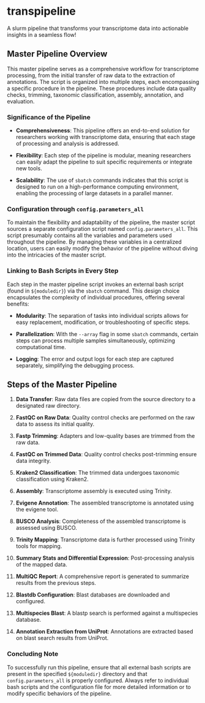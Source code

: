 # transpipeline
A slurm pipeline that transforms your transcriptome data into actionable insights in a seamless flow!

## Master Pipeline Overview

This master pipeline serves as a comprehensive workflow for transcriptome processing, from the initial transfer of raw data to the extraction of annotations. The script is organized into multiple steps, each encompassing a specific procedure in the pipeline. These procedures include data quality checks, trimming, taxonomic classification, assembly, annotation, and evaluation.

### Significance of the Pipeline

- **Comprehensiveness**: This pipeline offers an end-to-end solution for researchers working with transcriptome data, ensuring that each stage of processing and analysis is addressed.
  
- **Flexibility**: Each step of the pipeline is modular, meaning researchers can easily adapt the pipeline to suit specific requirements or integrate new tools.

- **Scalability**: The use of `sbatch` commands indicates that this script is designed to run on a high-performance computing environment, enabling the processing of large datasets in a parallel manner.

### Configuration through `config.parameters_all`

To maintain the flexibility and adaptability of the pipeline, the master script sources a separate configuration script named `config.parameters_all`. This script presumably contains all the variables and parameters used throughout the pipeline. By managing these variables in a centralized location, users can easily modify the behavior of the pipeline without diving into the intricacies of the master script.

### Linking to Bash Scripts in Every Step

Each step in the master pipeline script invokes an external bash script (found in `${moduledir}`) via the `sbatch` command. This design choice encapsulates the complexity of individual procedures, offering several benefits:

- **Modularity**: The separation of tasks into individual scripts allows for easy replacement, modification, or troubleshooting of specific steps.

- **Parallelization**: With the `--array` flag in some `sbatch` commands, certain steps can process multiple samples simultaneously, optimizing computational time.

- **Logging**: The error and output logs for each step are captured separately, simplifying the debugging process.

## Steps of the Master Pipeline

1. **Data Transfer**: Raw data files are copied from the source directory to a designated raw directory.

2. **FastQC on Raw Data**: Quality control checks are performed on the raw data to assess its initial quality.

3. **Fastp Trimming**: Adapters and low-quality bases are trimmed from the raw data.

4. **FastQC on Trimmed Data**: Quality control checks post-trimming ensure data integrity.

5. **Kraken2 Classification**: The trimmed data undergoes taxonomic classification using Kraken2.

6. **Assembly**: Transcriptome assembly is executed using Trinity.

7. **Evigene Annotation**: The assembled transcriptome is annotated using the evigene tool.

8. **BUSCO Analysis**: Completeness of the assembled transcriptome is assessed using BUSCO.

9. **Trinity Mapping**: Transcriptome data is further processed using Trinity tools for mapping.

10. **Summary Stats and Differential Expression**: Post-processing analysis of the mapped data.

11. **MultiQC Report**: A comprehensive report is generated to summarize results from the previous steps.

12. **Blastdb Configuration**: Blast databases are downloaded and configured.

13. **Multispecies Blast**: A blastp search is performed against a multispecies database.

14. **Annotation Extraction from UniProt**: Annotations are extracted based on blast search results from UniProt.

### Concluding Note

To successfully run this pipeline, ensure that all external bash scripts are present in the specified `${moduledir}` directory and that `config.parameters_all` is properly configured. Always refer to individual bash scripts and the configuration file for more detailed information or to modify specific behaviors of the pipeline.

